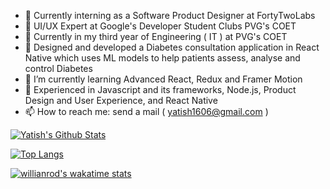 - 🔭 Currently interning as a Software Product Designer at FortyTwoLabs 
- 🔭 UI/UX Expert at Google's Developer Student Clubs PVG's COET
- 🔭 Currently in my third year of Engineering ( IT ) at PVG's COET
- 🔭 Designed and developed a Diabetes consultation application in React Native which uses ML models to help patients assess, analyse and control Diabetes
- 🌱 I’m currently learning Advanced React, Redux and Framer Motion
- 🌱 Experienced in Javascript and its frameworks, Node.js, Product Design and User Experience, and React Native
- 📫 How to reach me: send a mail ( yatish1606@gmail.com )
 

[![Yatish's Github Stats](https://github-readme-stats.vercel.app/api?username=yatish1606&show_icons=true&theme=dark&count_private=true&include_all_commits=true)](https://github.com/anuraghazra/github-readme-stats)

[![Top Langs](https://github-readme-stats.vercel.app/api/top-langs/?username=yatish1606&layout=compact&langs_count=10)](https://github.com/anuraghazra/github-readme-stats)
 
 [![willianrod's wakatime stats](https://github-readme-stats.vercel.app/api/wakatime?username=yatish1606)](https://github.com/anuraghazra/github-readme-stats)
